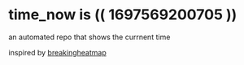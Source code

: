 # time_now is (( 1697569200705 ))

an automated repo that shows the currnent time

inspired by [breakingheatmap](https://github.com/breakingheatmap/breakingheatmap)